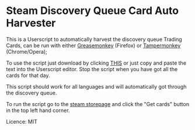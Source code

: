 # Steam Discovery Queue Card Auto Harvester
This is a Userscript to automatically harvest the discovery queue Trading Cards, can be run with either [Greasemonkey](https://addons.mozilla.org/en-GB/firefox/addon/greasemonkey/) (Firefox) or [Tampermonkey](https://chrome.google.com/webstore/detail/tampermonkey/dhdgffkkebhmkfjojejmpbldmpobfkfo?hl=en) (Chrome/Opera);

To use the script just download by clicking [THIS](https://raw.githubusercontent.com/AceLewis/SteamDiscoveryQueueBot/master/SteamDiscoveryQueueBot.user.js) or just copy and paste the text into the Userscript editor. Stop the script when you have got all the cards for that day.

This script should work for all languages and will automatically got through the discovery queue.

To run the script go to the [steam storepage](http://store.steampowered.com/) and click the "Get cards" button in the top left hand corner.

Licence: MIT

